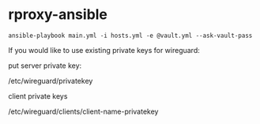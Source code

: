 # rproxy-ansible

```
ansible-playbook main.yml -i hosts.yml -e @vault.yml --ask-vault-pass
```

If you would like to use existing private keys for wireguard:

put server private key:

/etc/wireguard/privatekey


client private keys

/etc/wireguard/clients/client-name-privatekey
